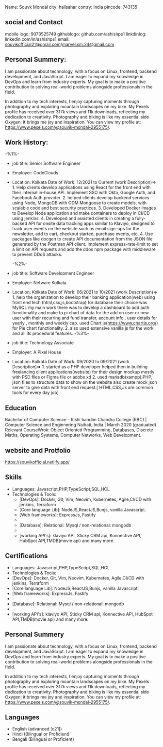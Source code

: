 Name: Souvk Mondal
city: halisahar
contry: India
pincode: 743135

## social and Contact

mobile logo: 9073525749
githublogo: github.com/ashishps1
linkdinlog: linkedin.com/in/ashishps1
email: souvikofficial21@gmail.com/marvel.sm.24@gmail.com

## Personal Summery:

I am passionate about technology, with a focus on Linux, frontend, backend development, and JavaScript. I am eager to expand my knowledge in DevOps and learn from industry experts. My goal is to make a positive contribution to solving real-world problems alongside professionals in the field.

In addition to my tech interests, I enjoy capturing moments through photography and exploring mountain landscapes on my bike. My Pexels profile has received over 317k views and 11k downloads, reflecting my dedication to creativity. Photography and biking is like my essential side Oxygen; it brings me joy and inspiration. You can view my profile at: https://www.pexels.com/@souvik-mondal-2955175/.

## Work History:

-%1%-

- job title: Senior Software Engineer
- Employer: CodeClouds
- Location: Kolkata
  Date of Work: 12/2021 to Current
  (work Description)=> 1. Help clients develop applications using React for the front end with their internal in-house API. Implement SSO with Okta, Google Auth, and Facebook Auth provider. 2. helped clients develop backend services using Node, MongoDB with ODM Mongoose to create models, with scalable code and best security practices. 3. Developed Docker images to Develop Node application and make containers to deploy in CI/CD using jenkins. 4. Developed and assisted clients in creating a fully-backed API for onsite data tracking apps similar to Klaviyo, designed to track user events on the website such as email sign-ups for the newsletter, add to cart, checkout started, purchase events, etc. 4. Use packages like docgen to create API documentation from the JSON file generated by the Postman API client. Implement express-rate-limit to set a limit on API requests and add the ddos npm package with middleware to prevent DDoS attacks.

  -%2%-

- job title: Software Development Engineer
- Employer: Netware Kolkata
- Location: Kolkata
  Date of Work: 06/2021 to 10/2021
  (work Description)=> 1. help the organization to develop their banking application(web) using front end tech (html,css,js,bootstrap) for database their choice was MySQL my main work there was to develop a dashboard to add auth functionality and make to pi chart of data for the add on user or new user with their recurring and fund transfer, account info , user details for yearly , monthly and weekly cap. used Chart.js(https://www.chartjs.org/) for Pie chart functionality. 2. also used extensive vanilla js for the work and all its procedural features.
  -%3%-
- job title: Technology Associate
- Employer: A Pixel House
- Location: Kolkata
  Date of Work: 09/2020 to 09/2021
  (work Description)=> 1. started as a PHP developer helped then in building freelancing client applications(website) for their design mockup mostly with PSD files or Figma file or adobe xd 2. used mariadb(xampp),PHP, json files to structure data to show on the website also create mock json server to give data with front end request.[ HTML,CSS,Js are common tools for every day job]

## Education

Bachelor of Computer Science - Rishi bandim Chandra College (RBC) | Computer Science and Enginnering
Naihati, India | March 2020 (graduated)
Relevant CourseWrok: Object Oriented Programming, Databases, Discrete Maths, Operating Systems, Computer Networks, Web Development.

## website and Protfolio

https://souvikofficial.netlify.app/

## Skills

- Languages: Javascript,PHP,TypeScript,SQL,HCL
- Technologies & Tools:
  - [DevOps]: Docker, Git, Vim, Neovim, Kubernetes, Agile,CI/CD with jenkins, Terraform
  - [Core language Lib]: NodeJS,ReactJS,Bunjs, vanilla Javascript.
  - [Web frameworks]: ExpressJs, Fastify
  - [Baas]: Appwrite,firebase.
  - [Database]: Relational: Mysql / non-relational: mongodb
  - [ODM's]: mongoose.
  - [working API's]: klaviyo API, Sticky CRM api, Konnective API, HubSpot API,TMDB(movie api) and many more.

## Certifications

- Languages: Javascript,PHP,TypeScript,SQL,HCL
- Technologies & Tools:
- [DevOps]: Docker, Git, Vim, Neovim, Kubernetes, Agile,CI/CD with jenkins, Terraform
- [Core language Lib]: NodeJS,ReactJS,Bunjs, vanilla Javascript.
- [Web frameworks]: ExpressJs, Fastify
- [Baas]: Appwrite,firebase.
- [Database]: Relational: Mysql / non-relational: mongodb
- [ODM's]: mongoose.
- [working API's]: klaviyo API, Sticky CRM api, Konnective API, HubSpot API,TMDB(movie api) and many more.

## Personal Summery

I am passionate about technology, with a focus on Linux, frontend, backend development, and JavaScript. I am eager to expand my knowledge in DevOps and learn from industry experts. My goal is to make a positive contribution to solving real-world problems alongside professionals in the field.

In addition to my tech interests, I enjoy capturing moments through photography and exploring mountain landscapes on my bike. My Pexels profile has received over 317k views and 11k downloads, reflecting my dedication to creativity. Photography and biking is like my essential side Oxygen; it brings me joy and inspiration. You can view my profile at: https://www.pexels.com/@souvik-mondal-2955175/.

## Languages

- English (advanced [c21])
- Hindi (Bilingual or Proficient)
- Bengali (Bilingual or Proficient)
